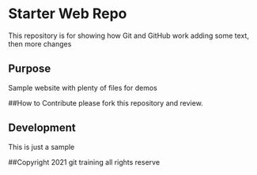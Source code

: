 # Starter Web Repo

This repository is for showing how Git and GitHub work
adding some text, then more changes

## Purpose

Sample website with plenty of files for demos

##How to Contribute
please fork this repository and
review.

## Development
This is just a sample

##Copyright
2021 git training all rights reserve